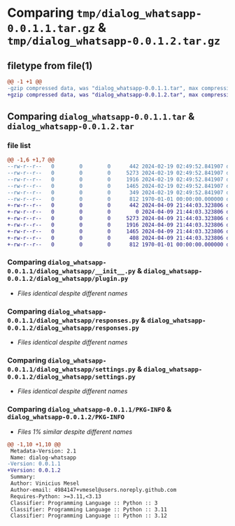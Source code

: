# Comparing `tmp/dialog_whatsapp-0.0.1.1.tar.gz` & `tmp/dialog_whatsapp-0.0.1.2.tar.gz`

## filetype from file(1)

```diff
@@ -1 +1 @@
-gzip compressed data, was "dialog_whatsapp-0.0.1.1.tar", max compression
+gzip compressed data, was "dialog_whatsapp-0.0.1.2.tar", max compression
```

## Comparing `dialog_whatsapp-0.0.1.1.tar` & `dialog_whatsapp-0.0.1.2.tar`

### file list

```diff
@@ -1,6 +1,7 @@
--rw-r--r--   0        0        0      442 2024-02-19 02:49:52.841907 dialog_whatsapp-0.0.1.1/README.md
--rw-r--r--   0        0        0     5273 2024-02-19 02:49:52.841907 dialog_whatsapp-0.0.1.1/dialog_whatsapp/__init__.py
--rw-r--r--   0        0        0     1916 2024-02-19 02:49:52.841907 dialog_whatsapp-0.0.1.1/dialog_whatsapp/responses.py
--rw-r--r--   0        0        0     1465 2024-02-19 02:49:52.841907 dialog_whatsapp-0.0.1.1/dialog_whatsapp/settings.py
--rw-r--r--   0        0        0      349 2024-02-19 02:49:52.841907 dialog_whatsapp-0.0.1.1/pyproject.toml
--rw-r--r--   0        0        0      812 1970-01-01 00:00:00.000000 dialog_whatsapp-0.0.1.1/PKG-INFO
+-rw-r--r--   0        0        0      442 2024-04-09 21:44:03.323806 dialog_whatsapp-0.0.1.2/README.md
+-rw-r--r--   0        0        0        0 2024-04-09 21:44:03.323806 dialog_whatsapp-0.0.1.2/dialog_whatsapp/__init__.py
+-rw-r--r--   0        0        0     5273 2024-04-09 21:44:03.323806 dialog_whatsapp-0.0.1.2/dialog_whatsapp/plugin.py
+-rw-r--r--   0        0        0     1916 2024-04-09 21:44:03.323806 dialog_whatsapp-0.0.1.2/dialog_whatsapp/responses.py
+-rw-r--r--   0        0        0     1465 2024-04-09 21:44:03.323806 dialog_whatsapp-0.0.1.2/dialog_whatsapp/settings.py
+-rw-r--r--   0        0        0      408 2024-04-09 21:44:03.323806 dialog_whatsapp-0.0.1.2/pyproject.toml
+-rw-r--r--   0        0        0      812 1970-01-01 00:00:00.000000 dialog_whatsapp-0.0.1.2/PKG-INFO
```

### Comparing `dialog_whatsapp-0.0.1.1/dialog_whatsapp/__init__.py` & `dialog_whatsapp-0.0.1.2/dialog_whatsapp/plugin.py`

 * *Files identical despite different names*

### Comparing `dialog_whatsapp-0.0.1.1/dialog_whatsapp/responses.py` & `dialog_whatsapp-0.0.1.2/dialog_whatsapp/responses.py`

 * *Files identical despite different names*

### Comparing `dialog_whatsapp-0.0.1.1/dialog_whatsapp/settings.py` & `dialog_whatsapp-0.0.1.2/dialog_whatsapp/settings.py`

 * *Files identical despite different names*

### Comparing `dialog_whatsapp-0.0.1.1/PKG-INFO` & `dialog_whatsapp-0.0.1.2/PKG-INFO`

 * *Files 1% similar despite different names*

```diff
@@ -1,10 +1,10 @@
 Metadata-Version: 2.1
 Name: dialog-whatsapp
-Version: 0.0.1.1
+Version: 0.0.1.2
 Summary: 
 Author: Vinicius Mesel
 Author-email: 4984147+vmesel@users.noreply.github.com
 Requires-Python: >=3.11,<3.13
 Classifier: Programming Language :: Python :: 3
 Classifier: Programming Language :: Python :: 3.11
 Classifier: Programming Language :: Python :: 3.12
```

